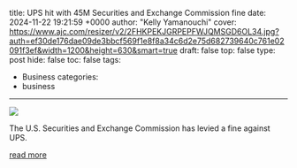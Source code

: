 title: UPS hit with 45M Securities and Exchange Commission fine
date: 2024-11-22 19:21:59 +0000
author: "Kelly Yamanouchi"
cover: https://www.ajc.com/resizer/v2/2FHKPEKJGRPEPFWJQMSGD6OL34.jpg?auth=ef30de176dae09de3bbcf569f1e8f8a34c6d2e75d682739640c761e02091f3ef&width=1200&height=630&smart=true
draft: false
top: false
type: post
hide: false
toc: false
tags:
  - Business
categories:
  - business
---

![](https://www.ajc.com/resizer/v2/2FHKPEKJGRPEPFWJQMSGD6OL34.jpg?auth=ef30de176dae09de3bbcf569f1e8f8a34c6d2e75d682739640c761e02091f3ef&width=1200&height=630&smart=true)

The U.S. Securities and Exchange Commission has levied a fine against UPS.

[read more](https://www.ajc.com/news/business/ups-hit-with-45m-securities-and-exchange-commission-fine/6DP3AMRDRBFDBM4PAIPPKPRT6I/)

